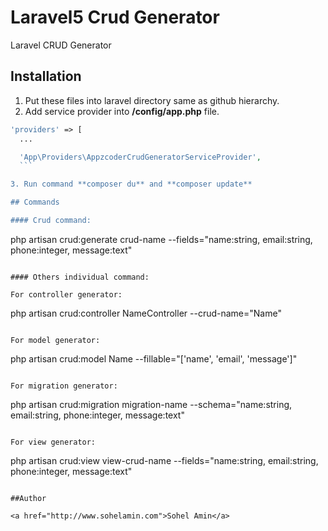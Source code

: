 # Laravel5 Crud Generator
Laravel CRUD Generator

## Installation

1. Put these files into laravel directory same as github hierarchy.
2. Add service provider into **/config/app.php** file.
  ```php
  'providers' => [
	...
 
	'App\Providers\AppzcoderCrudGeneratorServiceProvider',
	```

3. Run command **composer du** and **composer update**

## Commands

#### Crud command:

```
php artisan crud:generate crud-name --fields="name:string, email:string, phone:integer, message:text"
```

#### Others individual command:

For controller generator: 

```
php artisan crud:controller NameController --crud-name="Name"
```

For model generator: 

```
php artisan crud:model Name --fillable="['name', 'email', 'message']"
```

For migration generator: 

```
php artisan crud:migration migration-name --schema="name:string, email:string, phone:integer, message:text"
```

For view generator: 

```
php artisan crud:view view-crud-name --fields="name:string, email:string, phone:integer, message:text"
```

##Author

<a href="http://www.sohelamin.com">Sohel Amin</a>
